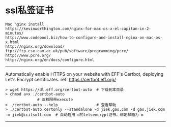 # ssl私签证书

```
Mac nginx install
https://kevinworthington.com/nginx-for-mac-os-x-el-capitan-in-2-minutes/
http://www.codepool.biz/how-to-configure-and-install-nginx-on-mac-os-x.html
http://nginx.org/download/
ftp://ftp.csx.cam.ac.uk/pub/software/programming/pcre/
http://www.pcre.org/
http://nginx.org/en/docs/configure.html
```

------
Automatically enable HTTPS on your website with EFF's Certbot, deploying Let's Encrypt certificates.
ref: https://certbot.eff.org/

```
> wget https://dl.eff.org/certbot-auto  # 下载到本目录
> chmod a+x ./certbot-auto              # 改权限带execute
> ./certbot-auto --help                 # 查看帮助
> ./certbot-auto certonly --standalone -d jiek.gao.com -d gao.jiek.com -m jiek@icitsoft.com  # 自动启用-d的letsencrypt证书，绑定邮箱为-m
```

------